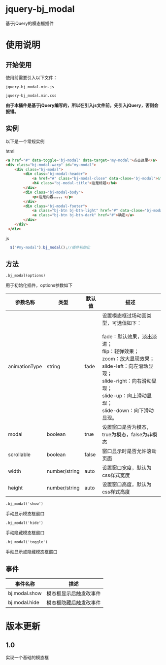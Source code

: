 jquery-bj_modal
====
基于jQuery的模态框插件

使用说明
====
开始使用
----

使用前需要引入以下文件：

`jquery-bj_modal.min.js`

`jquery-bj_modal.min.css`

**由于本插件是基于jQuery编写的，所以在引入js文件前，先引入jQuery，否则会报错。**


实例
----
以下是一个常规实例

html
```HTML
<a href="#" data-toggle='bj-modal' data-target='my-modal'>点击这里</a>
<div class="bj-modal-warp" id="my-modal">
	<div class="bj-modal">
		<div class="bj-modal-header">
			<a href="#" class="bj-modal-close" data-close='bj-modal'>&times;</a>
			<h4 class="bj-modal-title">这是标题</h4>
		</div>
		<div class="bj-modal-body">
			<p>这是内容。。。。。</p>
		</div>
		<div class="bj-modal-footer">
			<a class="bj-btn bj-btn-light" href="#" data-close='bj-modal'>取消</a>
			<a class="bj-btn bj-btn-dark" href="#">确定</a>
		</div>
	</div>
 </div>
````

js
```JavaScript
  $("#my-modal").bj_modal();//插件初始化
```

方法
----
`.bj_modal(options)`

用于初始化插件，options参数如下

| 参数名称 | 类型 | 默认值 | 描述 |
| -----|----| -----|----|
| animationType | string | fade | 设置模态框过场动画类型，可选值如下：<br><br>fade：默认效果，淡出淡进；<br>flip：轻弹效果；<br>zoom：放大显现效果；<br>slide-left：向左滑动显现；<br>slide-right：向右滑动显现；<br>slide-up：向上滑动显现；<br>slide-down：向下滑动显现。|
| modal | boolean | true | 设置窗口是否为模态，true为模态，false为非模态 |
| scrollable | boolean | false | 窗口显示时是否允许滚动页面 |
| width | number/string | auto | 设置窗口宽度，默认为css样式宽度 |
| height | number/string | auto | 设置窗口高度，默认为css样式高度 |

`.bj_modal('show')`

手动显示模态框窗口

`.bj_modal('hide')`

手动隐藏模态框窗口


`.bj_modal('toggle')`

手动显示或隐藏模态框窗口

事件
----
| 事件名称 | 描述 |
| -----|----|
| bj.modal.show | 模态框显示后触发改事件 |
| bj.modal.hide | 模态框隐藏后触发改事件 |

版本更新
====
1.0
----
实现一个基础的模态框
